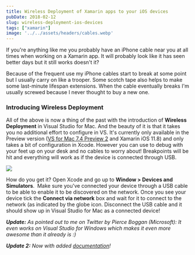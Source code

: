 ```yaml
---
title: Wireless Deployment of Xamarin apps to your iOS devices
pubDate: 2018-02-12
slug: wireless-deployment-ios-devices
tags: ["xamarin"]
image: '../../assets/headers/cables.webp'
---
```


If you're anything like me you probably have an iPhone cable near you at all times when working on a Xamarin app. It will probably look like it has seen better days but it still works doesn't it?

Because of the frequent use my iPhone cables start to break at some point but I usually carry on like a trooper. Some scotch tape also helps to make some last-minute lifespan extensions. When the cable eventually breaks I'm usually screwed because I never thought to buy a new one.

### Introducing Wireless Deployment

All of the above is now a thing of the past with the introduction of **Wireless Deployment** in Visual Studio for Mac. And the beauty of it is that it takes you no additional effort to configure in VS. It's currently only available in the Preview version ([VS for Mac 7.4 Preview 2](https://docs.microsoft.com/en-us/visualstudio/releasenotes/vs2017-mac-preview-relnotes#release-date-january-10-2018---visual-studio-2017-version-74-preview-2-740839) and Xamarin iOS 11.8) and only takes a bit of configuration in Xcode. However you can use to debug with your feet up on your desk and no cables to worry about! Breakpoints will be hit and everything will work as if the device is connected through USB.

[![](/images/posts/networkdebug.jpg)](/images/posts/networkdebug.jpg)

How do you get it? Open Xcode and go up to **Window > Devices and Simulators**.  Make sure you've connected your device through a USB cable to be able to enable it to be discovered on the network. Once you see your device tick the **Connect via network** box and wait for it to connect to the network (as indicated by the globe icon. Disconnect the USB cable and it should show up in Visual Studio for Mac as a connected device!

***Update:** As pointed out to me on Twitter by Pierce Boggan (Microsoft): It even works on Visual Studio for Windows which makes it even more awesome than it already is :)*

***Update 2:** Now with added [documentation](https://developer.xamarin.com/guides/ios/deployment,_testing,_and_metrics/wireless-deployment/)!*

